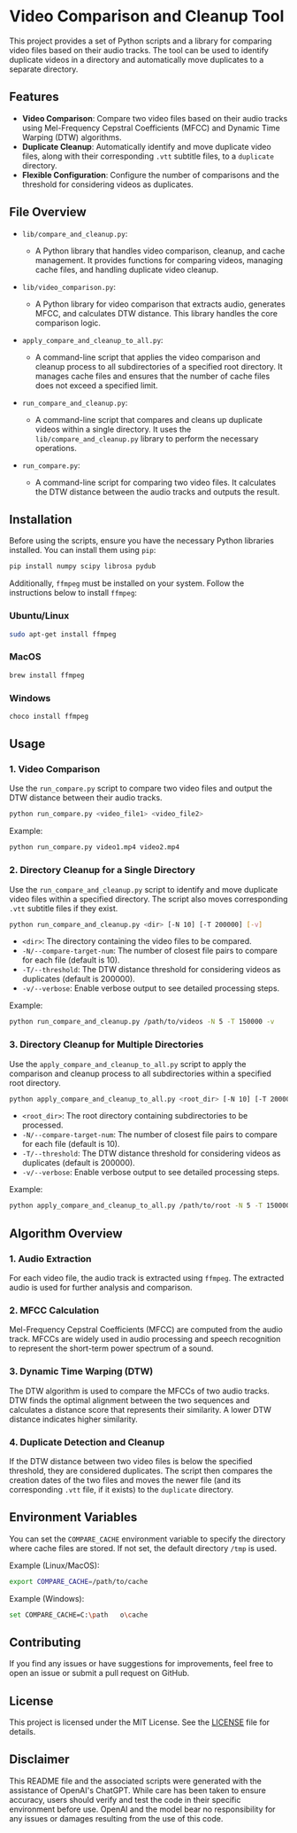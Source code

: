 # Video Comparison and Cleanup Tool

This project provides a set of Python scripts and a library for comparing video files based on their audio tracks. The tool can be used to identify duplicate videos in a directory and automatically move duplicates to a separate directory.

## Features

- **Video Comparison**: Compare two video files based on their audio tracks using Mel-Frequency Cepstral Coefficients (MFCC) and Dynamic Time Warping (DTW) algorithms.
- **Duplicate Cleanup**: Automatically identify and move duplicate video files, along with their corresponding `.vtt` subtitle files, to a `duplicate` directory.
- **Flexible Configuration**: Configure the number of comparisons and the threshold for considering videos as duplicates.

## File Overview

- `lib/compare_and_cleanup.py`: 
  - A Python library that handles video comparison, cleanup, and cache management. It provides functions for comparing videos, managing cache files, and handling duplicate video cleanup.
  
- `lib/video_comparison.py`: 
  - A Python library for video comparison that extracts audio, generates MFCC, and calculates DTW distance. This library handles the core comparison logic.

- `apply_compare_and_cleanup_to_all.py`: 
  - A command-line script that applies the video comparison and cleanup process to all subdirectories of a specified root directory. It manages cache files and ensures that the number of cache files does not exceed a specified limit.

- `run_compare_and_cleanup.py`: 
  - A command-line script that compares and cleans up duplicate videos within a single directory. It uses the `lib/compare_and_cleanup.py` library to perform the necessary operations.

- `run_compare.py`: 
  - A command-line script for comparing two video files. It calculates the DTW distance between the audio tracks and outputs the result.

## Installation

Before using the scripts, ensure you have the necessary Python libraries installed. You can install them using `pip`:

```bash
pip install numpy scipy librosa pydub
```

Additionally, `ffmpeg` must be installed on your system. Follow the instructions below to install `ffmpeg`:

### Ubuntu/Linux

```bash
sudo apt-get install ffmpeg
```

### MacOS

```bash
brew install ffmpeg
```

### Windows

```bash
choco install ffmpeg
```

## Usage

### 1. Video Comparison

Use the `run_compare.py` script to compare two video files and output the DTW distance between their audio tracks.

```bash
python run_compare.py <video_file1> <video_file2>
```

Example:

```bash
python run_compare.py video1.mp4 video2.mp4
```

### 2. Directory Cleanup for a Single Directory

Use the `run_compare_and_cleanup.py` script to identify and move duplicate video files within a specified directory. The script also moves corresponding `.vtt` subtitle files if they exist.

```bash
python run_compare_and_cleanup.py <dir> [-N 10] [-T 200000] [-v]
```

- `<dir>`: The directory containing the video files to be compared.
- `-N/--compare-target-num`: The number of closest file pairs to compare for each file (default is 10).
- `-T/--threshold`: The DTW distance threshold for considering videos as duplicates (default is 200000).
- `-v/--verbose`: Enable verbose output to see detailed processing steps.

Example:

```bash
python run_compare_and_cleanup.py /path/to/videos -N 5 -T 150000 -v
```

### 3. Directory Cleanup for Multiple Directories

Use the `apply_compare_and_cleanup_to_all.py` script to apply the comparison and cleanup process to all subdirectories within a specified root directory.

```bash
python apply_compare_and_cleanup_to_all.py <root_dir> [-N 10] [-T 200000] [-v]
```

- `<root_dir>`: The root directory containing subdirectories to be processed.
- `-N/--compare-target-num`: The number of closest file pairs to compare for each file (default is 10).
- `-T/--threshold`: The DTW distance threshold for considering videos as duplicates (default is 200000).
- `-v/--verbose`: Enable verbose output to see detailed processing steps.

Example:

```bash
python apply_compare_and_cleanup_to_all.py /path/to/root -N 5 -T 150000 -v
```

## Algorithm Overview

### 1. Audio Extraction

For each video file, the audio track is extracted using `ffmpeg`. The extracted audio is used for further analysis and comparison.

### 2. MFCC Calculation

Mel-Frequency Cepstral Coefficients (MFCC) are computed from the audio track. MFCCs are widely used in audio processing and speech recognition to represent the short-term power spectrum of a sound.

### 3. Dynamic Time Warping (DTW)

The DTW algorithm is used to compare the MFCCs of two audio tracks. DTW finds the optimal alignment between the two sequences and calculates a distance score that represents their similarity. A lower DTW distance indicates higher similarity.

### 4. Duplicate Detection and Cleanup

If the DTW distance between two video files is below the specified threshold, they are considered duplicates. The script then compares the creation dates of the two files and moves the newer file (and its corresponding `.vtt` file, if it exists) to the `duplicate` directory.

## Environment Variables

You can set the `COMPARE_CACHE` environment variable to specify the directory where cache files are stored. If not set, the default directory `/tmp` is used.

Example (Linux/MacOS):

```bash
export COMPARE_CACHE=/path/to/cache
```

Example (Windows):

```bash
set COMPARE_CACHE=C:\path	o\cache
```

## Contributing

If you find any issues or have suggestions for improvements, feel free to open an issue or submit a pull request on GitHub.

## License

This project is licensed under the MIT License. See the [LICENSE](LICENSE) file for details.

## Disclaimer

This README file and the associated scripts were generated with the assistance of OpenAI's ChatGPT. While care has been taken to ensure accuracy, users should verify and test the code in their specific environment before use. OpenAI and the model bear no responsibility for any issues or damages resulting from the use of this code.
